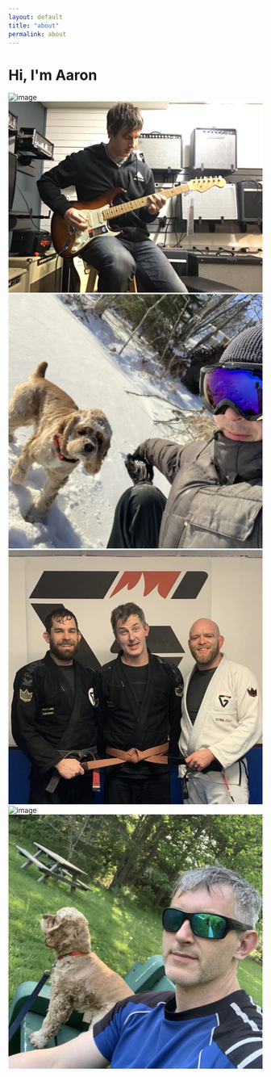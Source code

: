 ```yaml
---
layout: default
title: "about"
permalink: about
---
```


# Hi, I'm Aaron

<div class="row">
    <div class="col-lg-4 col-md-6 col-sm-12">
        <div class="thumbnail-container">
            <img src="/public/aaron_sun_profile.png" alt="image" class="img-thumbnail">
        </div>
    </div>
    <div class="col-lg-4 col-md-6 col-sm-12">
        <div class="thumbnail-container">
            <img src="/public/aaron/guitar.JPG" alt="image" class="img-thumbnail">
        </div>
    </div>
    <div class="col-lg-4 col-md-6 col-sm-12">
        <div class="thumbnail-container">
            <img src="/public/aaron/Aaron_Alfred_Snow.jpeg" alt="image" class="img-thumbnail">
        </div>
    </div>
    <div class="col-lg-4 col-md-6 col-sm-12">
        <div class="thumbnail-container">
            <img src="/public/aaron/Aaron_jits.jpeg" alt="image" class="img-thumbnail">
        </div>
    </div>
    <div class="col-lg-4 col-md-6 col-sm-12">
        <div class="thumbnail-container">
            <img src="/public/aaron/skateboarding_w_alfred.jpeg" alt="image" class="img-thumbnail">
        </div>
    </div>
    <div class="col-lg-4 col-md-6 col-sm-12">
        <div class="thumbnail-container">
            <img src="/public/aaron/aaron_grey.jpeg" alt="image" class="img-thumbnail">
        </div>
    </div>
</div>